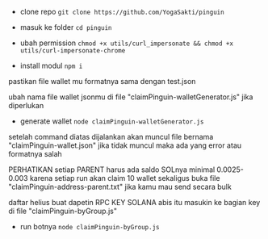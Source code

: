 
- clone repo
`git clone https://github.com/YogaSakti/pinguin`

- masuk ke folder
`cd pinguin`

- ubah permission
`chmod +x utils/curl_impersonate && chmod +x utils/curl-impersonate-chrome`

- install modul
`npm i`

pastikan file wallet mu formatnya sama dengan test.json

ubah nama file wallet jsonmu di file "claimPinguin-walletGenerator.js" jika diperlukan

- generate wallet
`node claimPinguin-walletGenerator.js`

setelah command diatas dijalankan akan muncul file bernama "claimPinguin-wallet.json" jika tidak muncul maka ada yang error atau formatnya salah

PERHATIKAN setiap PARENT harus ada saldo SOLnya minimal 0.0025-0.003 karena setiap run akan claim 10 wallet sekaligus
buka file "claimPinguin-address-parent.txt" jika kamu mau send secara bulk

daftar helius buat dapetin RPC KEY SOLANA abis itu masukin ke bagian key di file "claimPinguin-byGroup.js"

- run botnya
`node claimPinguin-byGroup.js`
